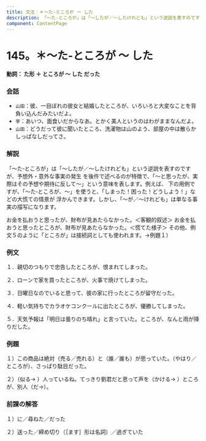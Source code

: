 ```yaml
---
title: 文法：＊～た‐ところが ～ した
description: 「～た‐ところが」は「～したが／～したけれども」という逆説を表すのですが、予想外・意外な事実の発生 を後件で述べるのが特徴で、「～と思ったが、実際はその予想や期待に反して～」という意味を表します。例えば、 下の用例ですが、「～た‐ところが、～」を使うと、「しまった！困った！どうしよう！」などの大慌ての情景が 浮かんできます。しかし、「～が／～けれども」は単なる事実の描写になります。
component: ContentPage
---
```



# 145。＊～た‐ところが ～ した
#### 動詞： た形 ＋ ところが ～ した だった
### 会話
- `山田`：彼、一目ぼれの彼女と結婚したところが、いろいろと大変なことを背負い込んだみたいだよ。
- `李`：あいつ、面食いだからなあ。とかく美人というのはわがままなんだよ。
- `山田`：どうだって彼に聞いたところ、洗濯物は山のよう、部屋の中は散らかしっぱなしだってさ。
### 解説
「～た‐ところが」は「～したが／～したけれども」という逆説を表すのですが、予想外・意外な事実の発生 を後件で述べるのが特徴で、「～と思ったが、実際はその予想や期待に反して～」という意味を表します。例えば、 下の用例ですが、「～た‐ところが、～」を使うと、「しまった！困った！どうしよう！」などの大慌ての情景が 浮かんできます。しかし、「～が／～けれども」は単なる事実の描写になります。

お金を払おうと思ったが、財布が見あたらなかった。＜客観的叙述＞ お金を払おうと思ったところが、財布が見あたらなかった。＜慌てた様子＞
その他、例文５のように「ところが」は接続詞としても使われます。→例題１）
### 例文
１．親切のつもりで忠告したところが、恨まれてしまった。

２．ローンで家を買ったところが、火事で焼けてしまった。

３．日曜日なのでいると思って、彼の家に行ったところが留守だった。

４．軽い気持ちでカラオケコンクールに出たところが、優勝してしまった。

５．天気予報は「明日は曇りのち晴れ」と言っていた。ところが、なんと雨が降りだした。
### 例題
１）この商品は絶対（売る／売れる）と（誰／誰も）が思っていた。（やはり／ところが）、さっぱり駄目だった。

２）（似る→ ）人っているね。てっきり劉君だと思って声を（かける→ ）ところが、別人（だ→）。
### 前課の解答
１）に／尋ねた／だった

２）送った／締め切り（［ます］形は名詞）／過ぎていた
